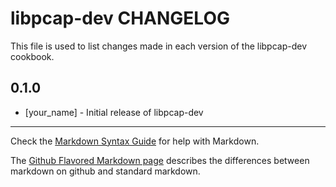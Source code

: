 libpcap-dev CHANGELOG
=====================

This file is used to list changes made in each version of the libpcap-dev cookbook.

0.1.0
-----
- [your_name] - Initial release of libpcap-dev

- - -
Check the [Markdown Syntax Guide](http://daringfireball.net/projects/markdown/syntax) for help with Markdown.

The [Github Flavored Markdown page](http://github.github.com/github-flavored-markdown/) describes the differences between markdown on github and standard markdown.
